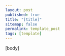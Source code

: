 ```yaml
---
layout: post
published: true
title: "[title]"
sitemap: false
permalink: template_post
tags: [template]
---
```


[body]
